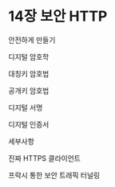 # 14장 보안 HTTP

안전하게 만들기

디지털 암호학

대칭키 암호법

공개키 암호법

디지털 서명

디지털 인증서

세부사항

진짜 HTTPS 클라이언트

프락시 통한 보안 트래픽 터널링

